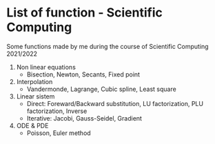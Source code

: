 # List of function - Scientific Computing 
Some functions made by me during the course of Scientific Computing 2021/2022
1. Non linear equations
    - Bisection, Newton, Secants, Fixed point
2. Interpolation
    - Vandermonde, Lagrange, Cubic spline, Least square
4. Linear sistem 
    - Direct: Foreward/Backward substitution, LU factorization, PLU factorization, Inverse
    - Iterative: Jacobi, Gauss-Seidel, Gradient
5. ODE & PDE 
    - Poisson, Euler method
